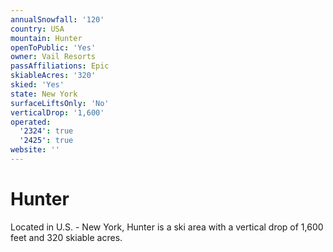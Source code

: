```yaml
---
annualSnowfall: '120'
country: USA
mountain: Hunter
openToPublic: 'Yes'
owner: Vail Resorts
passAffiliations: Epic
skiableAcres: '320'
skied: 'Yes'
state: New York
surfaceLiftsOnly: 'No'
verticalDrop: '1,600'
operated:
  '2324': true
  '2425': true
website: ''
---
```



# Hunter

Located in U.S. - New York, Hunter is a ski area with a vertical drop of 1,600 feet and 320 skiable acres.
